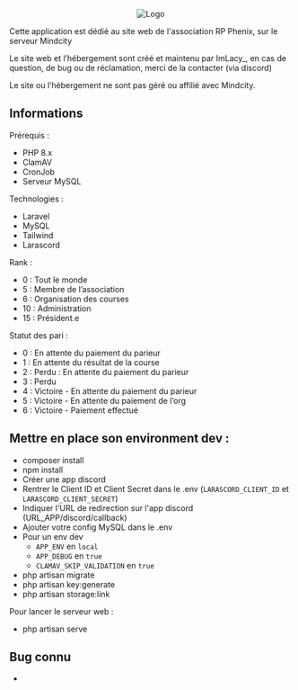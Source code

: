 <p align="center"><img src="https://phenix.mindcity-rp.fr/storage/img/GlobalFull.png" alt="Logo"></p>

Cette application est dédié au site web de l'association RP Phenix, sur le serveur Mindcity

Le site web et l’hébergement sont créé et maintenu par ImLacy_, en cas de question, de bug ou de réclamation, merci de la contacter (via discord)

Le site ou l’hébergement ne sont pas géré ou affilié avec Mindcity.
## Informations

Prérequis :
- PHP 8.x
- ClamAV
- CronJob
- Serveur MySQL

Technologies :
- Laravel
- MySQL
- Tailwind
- Larascord

Rank :
- 0 : Tout le monde
- 5 : Membre de l’association
- 6 : Organisation des courses
- 10 : Administration
- 15 : Président.e



Statut des pari :
- 0 : En attente du paiement du parieur
- 1 : En attente du résultat de la course
- 2 : Perdu : En attente du paiement du parieur
- 3 : Perdu
- 4 : Victoire - En attente du paiement du parieur
- 5 : Victoire - En attente du paiement de l’org
- 6 : Victoire - Paiement effectué

## Mettre en place son environment dev : 
- composer install
- npm install
- Créer une app discord
- Rentrer le Client ID et Client Secret dans le .env (`LARASCORD_CLIENT_ID` et `LARASCORD_CLIENT_SECRET`)
- Indiquer l'URL de redirection sur l'app discord (URL_APP/discord/callback)
- Ajouter votre config MySQL dans le .env
- Pour un env dev
  - `APP_ENV` en `local`
  - `APP_DEBUG` en `true`
  - `CLAMAV_SKIP_VALIDATION` en `true`
- php artisan migrate
- php artisan key:generate
- php artisan storage:link

Pour lancer le serveur web :
- php artisan serve

## Bug connu

- 


